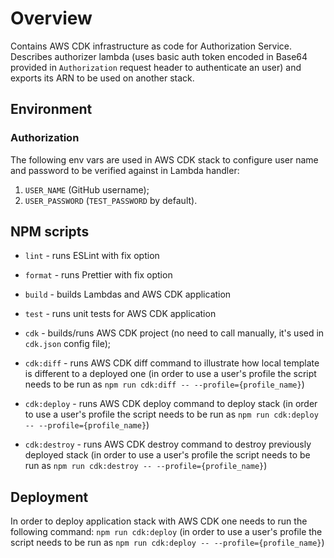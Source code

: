 # Overview

Contains AWS CDK infrastructure as code for Authorization Service.
Describes authorizer lambda (uses basic auth token encoded in Base64 provided in `Authorization` request header to authenticate an user) and exports its ARN to be used on another stack.

## Environment

### Authorization

The following env vars are used in AWS CDK stack to configure user name and password to be verified against in Lambda handler:

1. `USER_NAME` (GitHub username);
2. `USER_PASSWORD` (`TEST_PASSWORD` by default).

## NPM scripts

- `lint` - runs ESLint with fix option

- `format` - runs Prettier with fix option

- `build` - builds Lambdas and AWS CDK application

- `test` - runs unit tests for AWS CDK application
  
- `cdk` - builds/runs AWS CDK project (no need to call manually, it's used in `cdk.json` config file);

- `cdk:diff` - runs AWS CDK diff command to illustrate how local template is different to a deployed one (in order to use a user's profile the script needs to be run as `npm run cdk:diff -- --profile={profile_name}`)

- `cdk:deploy` - runs AWS CDK deploy command to deploy stack (in order to use a user's profile the script needs to be run as `npm run cdk:deploy -- --profile={profile_name}`)

- `cdk:destroy` - runs AWS CDK destroy command to destroy previously deployed stack (in order to use a user's profile the script needs to be run as `npm run cdk:destroy -- --profile={profile_name}`)


## Deployment

In order to deploy application stack with AWS CDK one needs to run the following command:
`npm run cdk:deploy` (in order to use a user's profile the script needs to be run as `npm run cdk:deploy -- --profile={profile_name}`)
